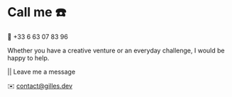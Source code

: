 # Call me ☎️

📱 +33 6 63 07 83 96

Whether you have a creative venture or an everyday challenge, I would be happy to help.

|| Leave me a message

✉️ contact@gilles.dev
